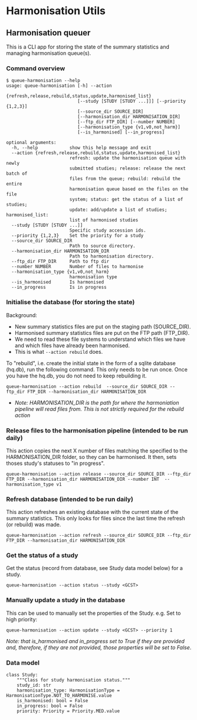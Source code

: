 # Harmonisation Utils

## Harmonisation queuer
This is a CLI app for storing the state of the summary statistics and managing harmonisation queue(s).


### Command overview
```
$ queue-harmonisation --help
usage: queue-harmonisation [-h] --action
                           {refresh,release,rebuild,status,update,harmonised_list}
                           [--study [STUDY [STUDY ...]]] [--priority {1,2,3}]
                           [--source_dir SOURCE_DIR]
                           [--harmonisation_dir HARMONISATION_DIR]
                           [--ftp_dir FTP_DIR] [--number NUMBER]
                           [--harmonisation_type {v1,v0,not_harm}]
                           [--is_harmonised] [--in_progress]

optional arguments:
  -h, --help            show this help message and exit
  --action {refresh,release,rebuild,status,update,harmonised_list}
                        refresh: update the harmonisation queue with newly
                        submitted studies; release: release the next batch of
                        files from the queue; rebuild: rebuild the entire
                        harmonisation queue based on the files on the file
                        system; status: get the status of a list of studies;
                        update: add/update a list of studies; harmonised_list:
                        list of harmonised studies
  --study [STUDY [STUDY ...]]
                        Specific study accession ids.
  --priority {1,2,3}    Set the priority for a study
  --source_dir SOURCE_DIR
                        Path to source directory.
  --harmonisation_dir HARMONISATION_DIR
                        Path to harmonisation directory.
  --ftp_dir FTP_DIR     Path to ftp dir
  --number NUMBER       Number of files to harmonise
  --harmonisation_type {v1,v0,not_harm}
                        harmonisation type
  --is_harmonised       Is harmonised
  --in_progress         Is in progress
```

### Initialise the database (for storing the state)
Background:
- New summary statistics files are put on the staging path (SOURCE_DIR).
- Harmonised summary statistics files are put on the FTP path (FTP_DIR).
- We need to read these file systems to understand which files we have and which files have already been harmonised.
- This is what `--action rebuild` does.

To "rebuild", i.e. create the initial state in the form of a sqlite database (hq.db), run the following command. This only needs to be run once. Once you have the hq.db, you do not need to keep rebuilding it.
  
```
queue-harmonisation --action rebuild  --source_dir SOURCE_DIR --ftp_dir FTP_DIR --harmonisation_dir HARMONISATION_DIR
```

- _Note: HARMONISATION_DIR is the path for where the harmoniation pipeline will read files from. This is not strictly required for the rebuild action_

### Release files to the harmonisation pipeline (intended to be run daily)

This action copies the next X number of files matching the specified to the HARMONISATION_DIR folder, so they can be harmonised. It then, sets thoses study's statuses to "in progress".

```
queue-harmonisation --action release --source_dir SOURCE_DIR --ftp_dir FTP_DIR --harmonisation_dir HARMONISATION_DIR --number INT  --harmonisation_type v1
```

### Refresh database (intended to be run daily)

This action refreshes an existing database with the current state of the summary statistics. This only looks for files since the last time the refresh (or rebuild) was made.

```
queue-harmonisation --action refresh --source_dir SOURCE_DIR --ftp_dir FTP_DIR --harmonisation_dir HARMONISATION_DIR
```

### Get the status of a study

Get the status (record from database, see Study data model below) for a study.
```
queue-harmonisation --action status --study <GCST>
```

### Manually update a study in the database
This can be used to manually set the properties of the Study. e.g. Set to high priority:
```
queue-harmonisation --action update --study <GCST> --priority 1
```
_Note: that is_harmonised and in_progress set to True if they are provided and, therefore, if they are not provided, those properties will be set to False_.

### Data model
```
class Study:
    """Class for study harmonisation status."""
    study_id: str
    harmonisation_type: HarmonisationType = HarmonisationType.NOT_TO_HARMONISE.value
    is_harmonised: bool = False
    in_progress: bool = False
    priority: Priority = Priority.MED.value
```

